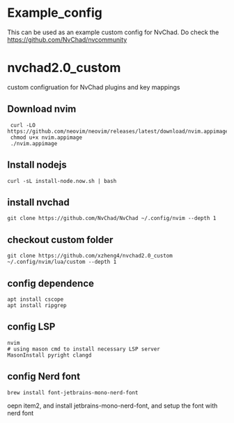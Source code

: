 # Example_config
This can be used as an example custom config for NvChad. Do check the https://github.com/NvChad/nvcommunity

# nvchad2.0_custom
custom configruation for NvChad plugins and key mappings

## Download nvim
```
 curl -LO https://github.com/neovim/neovim/releases/latest/download/nvim.appimage
 chmod u+x nvim.appimage
 ./nvim.appimage
```

## Install nodejs
```
curl -sL install-node.now.sh | bash
```

## install nvchad
```
git clone https://github.com/NvChad/NvChad ~/.config/nvim --depth 1
```

## checkout custom folder
```
git clone https://github.com/xzheng4/nvchad2.0_custom ~/.config/nvim/lua/custom --depth 1
```

## config dependence
```
apt install cscope
apt install ripgrep
```

## config LSP
```
nvim
# using mason cmd to install necessary LSP server
MasonInstall pyright clangd
```

## config Nerd font
```
brew install font-jetbrains-mono-nerd-font
```
oepn item2, and install jetbrains-mono-nerd-font, and setup the font with nerd font
